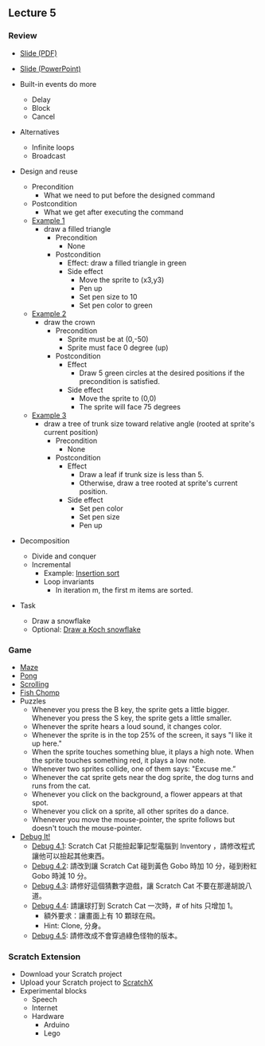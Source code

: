 ## Lecture 5

### Review

+   [Slide (PDF)](snp_lec05.pdf)
+   [Slide (PowerPoint)](snp_lec05.pptx)

+   Built-in events do more
    +   Delay
    +   Block
    +   Cancel
+   Alternatives
    +   Infinite loops
    +   Broadcast
+   Design and reuse
    +   Precondition
        +   What we need to put before the designed command
    +   Postcondition
        +   What we get after executing the command
    +   [Example 1](https://scratch.mit.edu/projects/115904117/)
        +   draw a filled triangle
            +   Precondition
                +   None
            +   Postcondition
                +   Effect: draw a filled triangle in green
                +   Side effect
                    +   Move the sprite to (x3,y3)
                    +   Pen up
                    +   Set pen size to 10
                    +   Set pen color to green
    +   [Example 2](https://scratch.mit.edu/projects/115838437/)
        +   draw the crown
            +   Precondition
                +   Sprite must be at (0,-50)
                +   Sprite must face 0 degree (up)
            +   Postcondition
                +   Effect
                    +   Draw 5 green circles at the desired positions if the precondition is satisfied.
                +   Side effect
                    +   Move the sprite to (0,0)
                    +   The sprite will face 75 degrees
    +   [Example 3](https://scratch.mit.edu/projects/115835376/)
        +   draw a tree of trunk size toward relative angle (rooted at sprite's current position)
            +   Precondition
                +   None
            +   Postcondition
                +   Effect
                    +   Draw a leaf if trunk size is less than 5.
                    +   Otherwise, draw a tree rooted at sprite's current position.
                +   Side effect
                    +   Set pen color
                    +   Set pen size
                    +   Pen up
+   Decomposition
    +   Divide and conquer
    +   Incremental
        +   Example: [Insertion sort](https://scratch.mit.edu/projects/116187770/)
        +   Loop invariants
            +   In iteration m, the first m items are sorted.
+   Task
    +   Draw a snowflake
    +   Optional: [Draw a Koch snowflake](https://en.wikipedia.org/wiki/Koch_snowflake)

### Game

+   [Maze](https://scratch.mit.edu/projects/11414041/)
+   [Pong](https://scratch.mit.edu/projects/10128515/)
+   [Scrolling](https://scratch.mit.edu/projects/22162012/)
+   [Fish Chomp](https://scratch.mit.edu/projects/10859244/)
+   Puzzles
    +   Whenever you press the B key, the sprite gets a little bigger. Whenever you press the S key, the sprite gets a little smaller.
    +   Whenever the sprite hears a loud sound, it changes color.
    +   Whenever the sprite is in the top 25% of the screen, it says "I like it up here."
    +   When the sprite touches something blue, it plays a high note. When the sprite touches something red, it plays a low note.
    +   Whenever two sprites collide, one of them says: "Excuse me.”
    +   Whenever the cat sprite gets near the dog sprite, the dog turns and runs from the cat.
    +   Whenever you click on the background, a flower appears at that spot.
    +   Whenever you click on a sprite, all other sprites do a dance.
    +   Whenever you move the mouse-pointer, the sprite follows but doesn't touch the mouse-pointer.
+   [Debug It!](https://scratch.mit.edu/studios/475634/)
    +   [Debug 4.1](https://scratch.mit.edu/projects/24271192/): Scratch Cat 只能撿起筆記型電腦到 Inventory ，請修改程式讓他可以撿起其他東西。
    +   [Debug 4.2](https://scratch.mit.edu/projects/24271303/): 請改到讓 Scratch Cat 碰到黃色 Gobo 時加 10 分，碰到粉紅 Gobo 時減 10 分。
    +   [Debug 4.3](https://scratch.mit.edu/projects/24271446/): 請修好這個猜數字遊戲，讓 Scratch Cat 不要在那邊胡說八道。
    +   [Debug 4.4](https://scratch.mit.edu/projects/24271475/): 請讓球打到 Scratch Cat 一次時，# of hits 只增加 1。
        +   額外要求：讓畫面上有 10 顆球在飛。
        +   Hint: Clone, 分身。
    +   [Debug 4.5](https://scratch.mit.edu/projects/24271560/): 請修改成不會穿過綠色怪物的版本。

### Scratch Extension

+   Download your Scratch project
+   Upload your Scratch project to [ScratchX](http://scratchx.org/)
+   Experimental blocks
    +   Speech
    +   Internet
    +   Hardware
        +   Arduino
        +   Lego